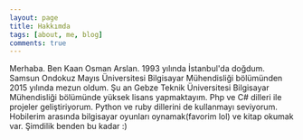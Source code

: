 ```yaml
---
layout: page
title: Hakkımda
tags: [about, me, blog]
comments: true
---
```


Merhaba. Ben Kaan Osman Arslan. 1993 yılında İstanbul'da doğdum. Samsun Ondokuz Mayıs Üniversitesi Bilgisayar Mühendisliği bölümünden 2015 yılında mezun oldum. Şu an Gebze Teknik Üniversitesi Bilgisayar Mühendisliği bölümünde yüksek lisans yapmaktayım. Php ve C# dilleri ile projeler geliştiriyorum. Python ve ruby dillerini de kullanmayı seviyorum. Hobilerim arasında bilgisayar oyunları oynamak(favorim lol) ve kitap okumak var. Şimdilik benden bu kadar :)


